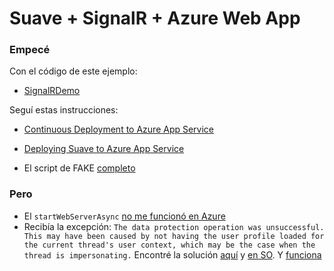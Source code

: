 # Suave + SignalR + Azure Web App

### Empecé

Con el código de este ejemplo:
- [SignalRDemo](https://github.com/SuaveIO/suave/tree/master/examples/SignalRDemo)

Seguí estas instrucciones:

- [Continuous Deployment to Azure App Service](https://docs.microsoft.com/en-us/azure/app-service-web/app-service-continuous-deployment) 

- [Deploying Suave to Azure App Service](https://docs.microsoft.com/en-us/azure/app-service-web/app-service-continuous-deployment)

- El script de FAKE [completo](https://github.com/isaacabraham/fsharp-demonstrator/blob/master/build.fsx)


### Pero
- El `startWebServerAsync` [no me funcionó en Azure](https://github.com/nicolocodev/suavegnalr/commit/0b3f03fea1fc361ed24b1dbcc64262bbf596b39b)
- Recibía la excepción: `The data protection operation was unsuccessful. This may have been caused by not having the user profile loaded for the current thread's user context, which may be the case when the thread is impersonating.` Encontré la solución [aquí](http://csharp.wekeepcoding.com/article/13024406/SignalR+negotiate+fails+(Bad+Gateway)) y [en SO](https://stackoverflow.com/a/41748679/1229323). Y [funciona](https://github.com/nicolocodev/suavegnalr/commit/60931128587244ce03aa8d376fc4f5d02cb35f0a#diff-a688314c30f2b1c711d5c71db911c57b)
